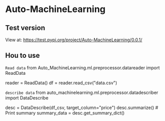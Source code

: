 # Auto-MachineLearning 

## Test version
View at:
https://test.pypi.org/project/Auto-MachineLearning/0.0.1/


## Hou to use 

`Read data`
from Auto_MachineLearning.ml.preprocessor.datareader import ReadData

reader = ReadData()
df = reader.read_csv("data.csv")

`describe data`
from auto_machinelearning.ml.preprocessor.datadescriber import DataDescribe

desc = DataDescribe(df_csv, target_column="price")
desc.summarize()  # Print summary
summary_data = desc.get_summary_dict()